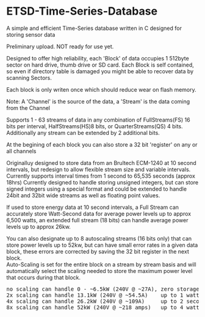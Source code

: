 # ETSD-Time-Series-Database
A simple and efficient Time-Series database written in C designed for storing sensor data

Preliminary upload.  NOT ready for use yet.

Designed to offer high reliability, each 'Block' of data occupies 1 512byte sector on hard drive, thumb drive or SD card.
Each Block is self contained, so even if directory table is damaged you might be able to recover data by scanning Sectors.

Each block is only writen once which should reduce wear on flash memory.

Note: A 'Channel' is the source of the data, a 'Stream' is the data coming from the Channel

Supports 1 - 63 streams of data in any combination of FullStreams(FS) 16 bits per interval, HalfStreams(HS)8 bits, or QuarterStreams(QS) 4 bits.  Additionally any stream can be extended by 2 additional bits.

At the begining of each block you can also store a 32 bit 'register' on any or all channels
 
Originalluy designed to store data from an Brultech ECM-1240 at 10 second intervals, but redesign to allow flexible stream size and variable intervals.  Currently supports interval times from 1 second to 65,535 seconds (approx 18hrs) 
Currently designed to handle storing unsigned integers, but can store signed integers using a special format and could be extended to handle 24bit and 32bit wide streams as well as floating point values.

If used to store energy data at 10 second intervals, a Full Stream can accurately store Watt-Second data for average power levels up to approx 6,500 watts, an extended full stream (18 bits) can handle average power levels up to approx 26kw.

You can also designate up to 8 autoscaling streams (16 bits only) that can store power levels up to 52kw, but can have small error rates in a given data block, these errors are corrected by saving the 32 bit register in the next block.  
Auto-Scaling is set for the entire block on a stream by stream basis and will automatically select the scaling needed to store the maximum power level that occurs during that block.
<pre>
no scaling can handle 0 - ~6.5kW (240V @ ~27A), zero storage error
2x scaling can handle 13.1kW (240V @ ~54.5A)	up to 1 watt second error per interval`
4x scaling can handle 26.2kW (240V @ ~109A)     up to 2 second error per interval
8x scaling can handle 52kW (240V @ ~218 amps)   up to 4 watt second error interval
</pre>
